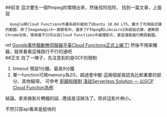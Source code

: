 ##前言
  這次要生一個ffmpeg的環境出來，然後找阿找阿，
  找到一篇文章，上面寫
```
  Google將Cloud Functions作業系統升級到了Ubuntu 18.04 LTS，擴大了可用函式庫的範圍，除了Imagemagick一直都有外，還多了Ffmpeg和Libcairo2系統函式庫，連無頭Chrome也有，使用者不只可以在Cloud Functions中處理影片，甚至還能進行網頁截圖。
```
ref [Google事件驅動無伺服器平臺Cloud Functions正式上線了!](https://www.ithome.com.tw/news/125258)
然後不用架機器，就來看看這條路行不行的通吧  
##正文
  找了一陣子，先注意到的是GCF的限制
1. timeout 預設1分鐘，最長9分鐘
2. 單一function可用memory為2G，超過會中斷
這兩個是我認為比較重要的部分，其他細項，
可參考
[配額和限制](https://firebase.google.com/docs/functions/quotas?hl=zh-cn)
[淺談Serverless Solution — 以GCP Cloud Function為例](https://medium.com/%E5%AE%85%E7%94%B7%E9%9B%9C%E5%AD%B8%E7%AD%86%E8%A8%98/%E6%B7%BA%E8%AB%87serverless-solution-%E4%BB%A5gcp-cloud-function%E7%82%BA%E4%BE%8B-6374bf74df98)

結論，拿來做影片轉檔的話...應該是沒辦法了。除非這影片夠小。

不然只寫api看來是挺快的
